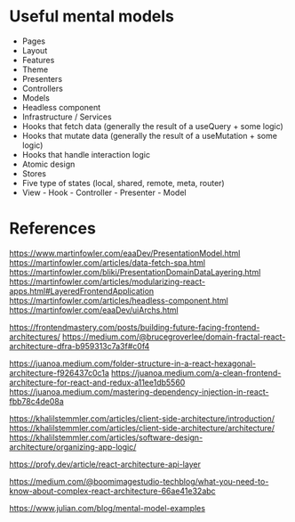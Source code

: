 # Useful mental models

- Pages
- Layout
- Features
- Theme
- Presenters
- Controllers
- Models
- Headless component
- Infrastructure / Services
- Hooks that fetch data (generally the result of a useQuery + some logic)
- Hooks that mutate data (generally the result of a useMutation + some logic)
- Hooks that handle interaction logic
- Atomic design
- Stores
- Five type of states (local, shared, remote, meta, router)
- View - Hook - Controller - Presenter - Model

# References
https://www.martinfowler.com/eaaDev/PresentationModel.html
https://martinfowler.com/articles/data-fetch-spa.html
https://martinfowler.com/bliki/PresentationDomainDataLayering.html
https://martinfowler.com/articles/modularizing-react-apps.html#LayeredFrontendApplication
https://martinfowler.com/articles/headless-component.html
https://martinfowler.com/eaaDev/uiArchs.html

https://frontendmastery.com/posts/building-future-facing-frontend-architectures/
https://medium.com/@brucegroverlee/domain-fractal-react-architecture-dfra-b959313c7a3f#c0f4

https://juanoa.medium.com/folder-structure-in-a-react-hexagonal-architecture-f926437c0c1a
https://juanoa.medium.com/a-clean-frontend-architecture-for-react-and-redux-a11ee1db5560
https://juanoa.medium.com/mastering-dependency-injection-in-react-fbb78c4de08a

https://khalilstemmler.com/articles/client-side-architecture/introduction/
https://khalilstemmler.com/articles/client-side-architecture/architecture/
https://khalilstemmler.com/articles/software-design-architecture/organizing-app-logic/

https://profy.dev/article/react-architecture-api-layer

https://medium.com/@boomimagestudio-techblog/what-you-need-to-know-about-complex-react-architecture-66ae41e32abc

https://www.julian.com/blog/mental-model-examples
